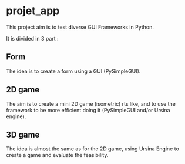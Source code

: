# projet_app

This project aim is to test diverse GUI Frameworks in Python. 

It is divided in 3 part :

## Form

The idea is to create a form using a GUI (PySimpleGUI).

## 2D game

The aim is to create a mini 2D game (isometric) rts like, and to use the framework to be more efficient doing it (PySimpleGUI and/or Ursina engine).

## 3D game

The idea is almost the same as for the 2D game, using Ursina Engine to create a game and evaluate the feasibility.
